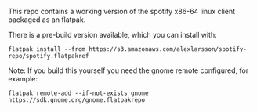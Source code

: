 This repo contains a working version of the spotify x86-64 linux client packaged as an flatpak.

There is a pre-build version available, which you can install with:
```
flatpak install --from https://s3.amazonaws.com/alexlarsson/spotify-repo/spotify.flatpakref
```

Note: If you build this yourself you need the gnome remote configured, for example:
```
flatpak remote-add --if-not-exists gnome https://sdk.gnome.org/gnome.flatpakrepo
```
